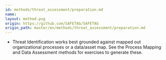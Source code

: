 ```yaml
---
id: methods/threat_assessment/preparation.md
name: 
layout: method.pug
origin: https://github.com/SAFETAG/SAFETAG
origin_path: master/en/methods/threat_assessment/preparation.md
---
```


* Threat Identification works best grounded against mapped out organizational processes or a data/asset map. See the Process Mapping and Data Assessment methods for exercises to generate these.

